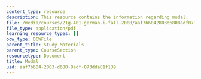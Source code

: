 ```yaml
---
content_type: resource
description: This resource contains the information regarding modal.
file: /media/courses/21g-401-german-i-fall-2008/aaf7b6042803d6808adf073dda81f139_MIT21G_401F08_modal.pdf
file_type: application/pdf
learning_resource_types: []
ocw_type: OCWFile
parent_title: Study Materials
parent_type: CourseSection
resourcetype: Document
title: Modal
uid: aaf7b604-2803-d680-8adf-073dda81f139
---
```

